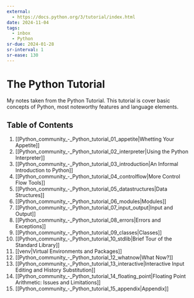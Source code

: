 ```yaml
---
external:
  - https://docs.python.org/3/tutorial/index.html
date: 2024-11-04
tags:
  - inbox
  - Python
sr-due: 2024-01-28
sr-interval: 1
sr-ease: 130
---
```


# The Python Tutorial

My notes taken from the Python Tutorial. This tutorial is cover basic concepts
of Python, most noteworthy features and language elements.

## Table of Contents

1.  [[Python_community_-_Python_tutorial_01_appetite|Whetting Your Appetite]]
2.  [[Python_community_-_Python_tutorial_02_interpreter|Using the Python Interpreter]]
3.  [[Python_community_-_Python_tutorial_03_introduction|An Informal Introduction to Python]]
4.  [[Python_community_-_Python_tutorial_04_controlflow|More Control Flow Tools]]
5.  [[Python_community_-_Python_tutorial_05_datastructures|Data Structures]]
6.  [[Python_community_-_Python_tutorial_06_modules|Modules]]
7.  [[Python_community_-_Python_tutorial_07_input_output|Input and Output]]
8.  [[Python_community_-_Python_tutorial_08_errors|Errors and Exceptions]]
9.  [[Python_community_-_Python_tutorial_09_classes|Classes]]
10. [[Python_community_-_Python_tutorial_10_stdlib|Brief Tour of the Standard Library]]
11. [[venv|Virtual Environments and Packages]]
12. [[Python_community_-_Python_tutorial_12_whatnow|What Now?]]
13. [[Python_community_-_Python_tutorial_13_interactive|Interactive Input Editing and History Substitution]]
14. [[Python_community_-_Python_tutorial_14_floating_point|Floating Point Arithmetic: Issues and Limitations]]
15. [[Python_community_-_Python_tutorial_15_appendix|Appendix]]
